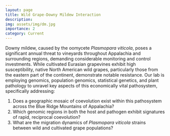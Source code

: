 ```yaml
---
layout: page
title: Wild Grape-Downy Mildew Interaction
description: 
img: assets/img/dm.jpg
importance: 2
category: Current
---
```


Downy mildew, caused by the oomycete <em>Plasmopara viticola</em>, poses a significant annual threat to vineyards throughout Appalachia and surrounding regions, demanding considerable monitoring and control investments. While cultivated Eurasian grapevines exhibit high susceptibility, native North American wild grapes, particularly those from the eastern part of the continent, demonstrate notable resistance. Our lab is employing genomics, population genomics, statistical genetics, and plant pathology to unravel key aspects of this economically vital pathosystem, specifically addressing:

1. Does a geographic mosaic of coevolution exist within this pathosystem across the Blue Ridge Mountains of Appalachia?
2. Which genomic regions in both the host and pathogen exhibit signatures of rapid, reciprocal coevolution?
3. What are the migration dynamics of <em>Plasmopara viticola</em> strains between wild and cultivated grape populations?




